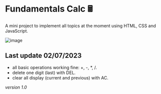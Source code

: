 # Fundamentals Calc 🖩
A mini project to implement all topics at the moment using HTML, CSS and JavaScript.

![image](https://user-images.githubusercontent.com/88050715/217389406-fd1a1339-05b7-4e5b-8428-6cc793ee77f7.png)


## Last update 02/07/2023
- all basic operations working fine: +, -, *, /.
- delete one digit (last) with DEL.
- clear all display (current and previous) with AC.

_version 1.0_
